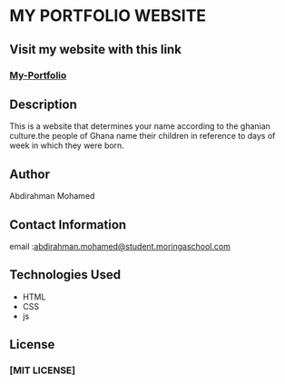 # MY PORTFOLIO WEBSITE

## Visit my website with this link
   ### [My-Portfolio](https://github.com/xamaan585/Akan-Name-Generator.git)

## Description
This is a website that determines your name according to the ghanian culture.the people of Ghana name their children in reference to days of week in which they were born.

## Author
Abdirahman Mohamed

## Contact Information
email :abdirahman.mohamed@student.moringaschool.com

## Technologies Used
* HTML
* CSS
* js
## License
### [MIT LICENSE]